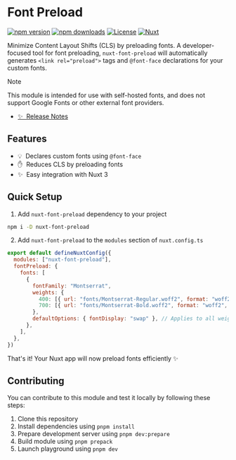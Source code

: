 
<!--
Get your module up and running quickly.

Find and replace all on all files (CMD+SHIFT+F):
- Name: Nuxt Font Preload
- Package name: nuxt-font-preload
- Description: My new Nuxt module
-->

# Font Preload

[![npm version][npm-version-src]][npm-version-href]
[![npm downloads][npm-downloads-src]][npm-downloads-href]
[![License][license-src]][license-href]
[![Nuxt][nuxt-src]][nuxt-href]

Minimize Content Layout Shifts (CLS) by preloading fonts. A developer-focused tool for font preloading, `nuxt-font-preload` will automatically generates
 `<link rel="preload">` tags and `@font-face` declarations for your custom fonts.


> [!NOTE]
> This module is intended for use with self-hosted fonts, and does not support Google Fonts or other external font providers.

- [✨ &nbsp;Release Notes](/CHANGELOG.md)
<!-- - [🏀 Online playground](https://stackblitz.com/github/your-org/nuxt-font-preload?file=playground%2Fapp.vue) -->
<!-- - [📖 &nbsp;Documentation](https://example.com) -->

## Features

- 💡 &nbsp;Declares custom fonts using `@font-face`
- ✋ &nbsp;Reduces CLS by preloading fonts
- ✨ &nbsp;Easy integration with Nuxt 3

## Quick Setup

1. Add `nuxt-font-preload` dependency to your project

```bash
npm i -D nuxt-font-preload
```

2. Add `nuxt-font-preload` to the `modules` section of `nuxt.config.ts`

```js
export default defineNuxtConfig({
  modules: ["nuxt-font-preload"],
  fontPreload: {
    fonts: [
      {
        fontFamily: "Montserrat",
        weights: {
          400: [{ url: "fonts/Montserrat-Regular.woff2", format: "woff2", preload: true }],
          700: [{ url: "fonts/Montserrat-Bold.woff2", format: "woff2", preload: true }],
        },
        defaultOptions: { fontDisplay: "swap" }, // Applies to all weights
      },
    ],
  },
})
```

That's it! Your Nuxt app will now preload fonts efficiently ✨

## Contributing

You can contribute to this module and test it locally by following these steps:

1. Clone this repository
2. Install dependencies using `pnpm install`
3. Prepare development server using `pnpm dev:prepare`
4. Build module using `pnpm prepack`
5. Launch playground using `pnpm dev`


<!-- Badges -->
[npm-version-src]: https://img.shields.io/npm/v/nuxt-font-preload/latest.svg?style=flat&colorA=18181B&colorB=28CF8D
[npm-version-href]: https://npmjs.com/package/nuxt-font-preload

[npm-downloads-src]: https://img.shields.io/npm/dm/nuxt-font-preload.svg?style=flat&colorA=18181B&colorB=28CF8D
[npm-downloads-href]: https://npmjs.com/package/nuxt-font-preload

[license-src]: https://img.shields.io/npm/l/nuxt-font-preload.svg?style=flat&colorA=18181B&colorB=28CF8D
[license-href]: https://npmjs.com/package/nuxt-font-preload

[nuxt-src]: https://img.shields.io/badge/Nuxt-18181B?logo=nuxt.js
[nuxt-href]: https://nuxt.com
